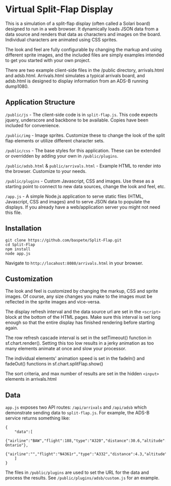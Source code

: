 # Virtual Split-Flap Display

This is a simulation of a split-flap display (often called a Solari board) designed to run in a web browser. It dynamically loads JSON data from a data source and renders that data as characters and images on the board. Individual characters are animated using CSS sprites.

The look and feel are fully configurable by changing the markup and using different sprite images, and the included files are simply examples intended to get you started with your own project.

There are two example client-side files in the /public directory, arrivals.html and adsb.html. Arrivals.html simulates a typical arrivals board, and adsb.html is designed to display information from an ADS-B running dump1080.

## Application Structure

`/public/js` - The client-side code is in `split-flap.js`. This code expects jquery, underscore and backbone to be available. Copies have been included for convenience.

`/public/img` - Image sprites. Customize these to change the look of the split flap elements or utilize different character sets.

`/public/css` - The base styles for this application. These can be extended or overridden by adding your own in `/public/plugins`.

`/public/adsb.html` & `public/arrivals.html` - Example HTML to render into the browser. Customize to your needs.

`/public/plugins` - Custom Javascript, CSS and images. Use these as a starting point to connect to new data sources, change the look and feel, etc.

`/app.js` - A simple Node.js application to serve static files (HTML, Javascript, CSS and images) and to serve JSON data to populate the displays. If you already have a web/application server you might not need this file.

## Installation

```
git clone https://github.com/baspete/Split-Flap.git
cd Split-Flap
npm install
node app.js
```

Navigate to `http://locahost:8080/arrivals.html` in your browser.

## Customization

The look and feel is customized by changing the markup, CSS and sprite images. Of course, any size changes you make to the images must be reflected in the sprite images and vice-versa.

The display refresh interval and the data source url are set in the `<script>` block at the bottom of the HTML pages. Make sure this interval is set long enough so that the entire display has finished rendering before starting again.

The row refresh cascade interval is set in the setTimeout() function in sf.chart.render(). Setting this too low results in a jerky animation as too many elements animate at once and slow your processor.

The individual elements' animation speed is set in the fadeIn() and fadeOut() functions in sf.chart.splitFlap.show()

The sort criteria, and max number of results are set in the hidden `<input>` elements in arrivals.html

## Data

`app.js` exposes two API routes: `/api/arrivals` and `/api/adsb` which demonstrate sending data to `split-flap.js`. For example, the ADS-B service returns something like:

```
{
    "data":[
        {"airline":"BAW","flight":188,"type":"A320","distance":30.6,"altitude":32057,"altChange":0,"airspeed":252,"bearing":240,"remarks":"B77W Ontario"},
        {"airline":"","flight":"N4361r","type":"A332","distance":4.3,"altitude":12226,"altChange":-1,"airspeed":1,"bearing":92,"remarks":"KOAK"}
    ]
}
```

The files in `/public/plugins` are used to set the URL for the data and process the results. See `/public/plugins/adsb/custom.js` for an example.
